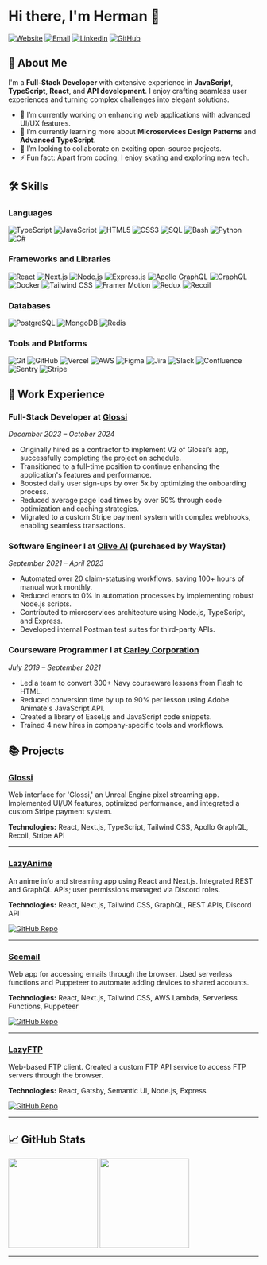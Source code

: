 # Hi there, I'm Herman 👋

[![Website](https://img.shields.io/badge/Website-hwhite.dev-0a0a0a?style=flat&logo=google-chrome)](https://hwhite.dev)
[![Email](https://img.shields.io/badge/Email-herman.white.third@gmail.com-D14836?style=flat&logo=gmail&logoColor=white)](mailto:herman.white.third@gmail.com)
[![LinkedIn](https://img.shields.io/badge/LinkedIn-herman--white-blue?style=flat&logo=linkedin)](https://www.linkedin.com/in/herman-white/)
[![GitHub](https://img.shields.io/github/followers/plasmadice?label=Follow&style=social)](https://github.com/plasmadice)

## 🚀 About Me

I'm a **Full-Stack Developer** with extensive experience in **JavaScript**, **TypeScript**, **React**, and **API development**. I enjoy crafting seamless user experiences and turning complex challenges into elegant solutions.

- 🔭 I’m currently working on enhancing web applications with advanced UI/UX features.
- 🌱 I’m currently learning more about **Microservices Design Patterns** and **Advanced TypeScript**.
- 👯 I’m looking to collaborate on exciting open-source projects.
- ⚡ Fun fact: Apart from coding, I enjoy skating and exploring new tech.

## 🛠️ Skills

### Languages

![TypeScript](https://img.shields.io/badge/TypeScript-007ACC?style=flat&logo=typescript&logoColor=white)
![JavaScript](https://img.shields.io/badge/JavaScript-F7DF1E?style=flat&logo=javascript&logoColor=black)
![HTML5](https://img.shields.io/badge/HTML5-E34F26?style=flat&logo=html5&logoColor=white)
![CSS3](https://img.shields.io/badge/CSS3-1572B6?style=flat&logo=css3&logoColor=white)
![SQL](https://img.shields.io/badge/SQL-4479A1?style=flat&logo=postgresql&logoColor=white)
![Bash](https://img.shields.io/badge/Bash-4EAA25?style=flat&logo=gnu-bash&logoColor=white)
![Python](https://img.shields.io/badge/Python-3776AB?style=flat&logo=python&logoColor=white)
![C#](https://img.shields.io/badge/C%23-239120?style=flat&logo=c-sharp&logoColor=white)

### Frameworks and Libraries

![React](https://img.shields.io/badge/React-20232A?style=flat&logo=react&logoColor=61DAFB)
![Next.js](https://img.shields.io/badge/Next.js-000000?style=flat&logo=nextdotjs&logoColor=white)
![Node.js](https://img.shields.io/badge/Node.js-339933?style=flat&logo=nodedotjs&logoColor=white)
![Express.js](https://img.shields.io/badge/Express.js-000000?style=flat&logo=express&logoColor=white)
![Apollo GraphQL](https://img.shields.io/badge/Apollo_GraphQL-311C87?style=flat&logo=apollo-graphql&logoColor=white)
![GraphQL](https://img.shields.io/badge/GraphQL-E10098?style=flat&logo=graphql&logoColor=white)
![Docker](https://img.shields.io/badge/Docker-2496ED?style=flat&logo=docker&logoColor=white)
![Tailwind CSS](https://img.shields.io/badge/Tailwind_CSS-38B2AC?style=flat&logo=tailwind-css&logoColor=white)
![Framer Motion](https://img.shields.io/badge/Framer_Motion-0055FF?style=flat&logo=framer&logoColor=white)
![Redux](https://img.shields.io/badge/Redux-764ABC?style=flat&logo=redux&logoColor=white)
![Recoil](https://img.shields.io/badge/Recoil-3578E5?style=flat&logo=recoil&logoColor=white)

### Databases

![PostgreSQL](https://img.shields.io/badge/PostgreSQL-336791?style=flat&logo=postgresql&logoColor=white)
![MongoDB](https://img.shields.io/badge/MongoDB-47A248?style=flat&logo=mongodb&logoColor=white)
![Redis](https://img.shields.io/badge/Redis-DC382D?style=flat&logo=redis&logoColor=white)

### Tools and Platforms

![Git](https://img.shields.io/badge/Git-F05032?style=flat&logo=git&logoColor=white)
![GitHub](https://img.shields.io/badge/GitHub-181717?style=flat&logo=github&logoColor=white)
![Vercel](https://img.shields.io/badge/Vercel-000000?style=flat&logo=vercel&logoColor=white)
![AWS](https://img.shields.io/badge/AWS-232F3E?style=flat&logo=amazon-aws&logoColor=white)
![Figma](https://img.shields.io/badge/Figma-F24E1E?style=flat&logo=figma&logoColor=white)
![Jira](https://img.shields.io/badge/Jira-0052CC?style=flat&logo=jira&logoColor=white)
![Slack](https://img.shields.io/badge/Slack-4A154B?style=flat&logo=slack&logoColor=white)
![Confluence](https://img.shields.io/badge/Confluence-172B4D?style=flat&logo=confluence&logoColor=white)
![Sentry](https://img.shields.io/badge/Sentry-362D59?style=flat&logo=sentry&logoColor=white)
![Stripe](https://img.shields.io/badge/Stripe-008CDD?style=flat&logo=stripe&logoColor=white)

## 📝 Work Experience

### Full-Stack Developer at [Glossi](https://www.glossi.io/)

*December 2023 – October 2024*

- Originally hired as a contractor to implement V2 of Glossi’s app, successfully completing the project on schedule.
- Transitioned to a full-time position to continue enhancing the application's features and performance.
- Boosted daily user sign-ups by over 5x by optimizing the onboarding process.
- Reduced average page load times by over 50% through code optimization and caching strategies.
- Migrated to a custom Stripe payment system with complex webhooks, enabling seamless transactions.

### Software Engineer I at [Olive AI](https://oliveai.com/) (purchased by WayStar)

*September 2021 – April 2023*

- Automated over 20 claim-statusing workflows, saving 100+ hours of manual work monthly.
- Reduced errors to 0% in automation processes by implementing robust Node.js scripts.
- Contributed to microservices architecture using Node.js, TypeScript, and Express.
- Developed internal Postman test suites for third-party APIs.

### Courseware Programmer I at [Carley Corporation](https://www.carleycorp.com/)

*July 2019 – September 2021*

- Led a team to convert 300+ Navy courseware lessons from Flash to HTML.
- Reduced conversion time by up to 90% per lesson using Adobe Animate's JavaScript API.
- Created a library of Easel.js and JavaScript code snippets.
- Trained 4 new hires in company-specific tools and workflows.

## 📚 Projects

### [Glossi](https://app.glossi.io/)

Web interface for 'Glossi,' an Unreal Engine pixel streaming app. Implemented UI/UX features, optimized performance, and integrated a custom Stripe payment system.

**Technologies:** React, Next.js, TypeScript, Tailwind CSS, Apollo GraphQL, Recoil, Stripe API

---

### [LazyAnime](https://lazyanime.com/)

An anime info and streaming app using React and Next.js. Integrated REST and GraphQL APIs; user permissions managed via Discord roles.

**Technologies:** React, Next.js, Tailwind CSS, GraphQL, REST APIs, Discord API

[![GitHub Repo](https://img.shields.io/badge/Code-GitHub-blue?style=flat&logo=github)](https://github.com/plasmadice/lazyanime)

---

### [Seemail](https://www.seemail.dev/)

Web app for accessing emails through the browser. Used serverless functions and Puppeteer to automate adding devices to shared accounts.

**Technologies:** React, Next.js, Tailwind CSS, AWS Lambda, Serverless Functions, Puppeteer

[![GitHub Repo](https://img.shields.io/badge/Code-GitHub-blue?style=flat&logo=github)](https://github.com/plasmadice/seemail)

---

### [LazyFTP](https://lazyftp.com/)

Web-based FTP client. Created a custom FTP API service to access FTP servers through the browser.

**Technologies:** React, Gatsby, Semantic UI, Node.js, Express

[![GitHub Repo](https://img.shields.io/badge/Code-GitHub-blue?style=flat&logo=github)](https://github.com/plasmadice/lazyftp)

---

## 📈 GitHub Stats

<p align="left">
  <img height="180em" src="https://github-readme-stats.vercel.app/api?username=plasmadice&show_icons=true&hide_border=true&&count_private=true&include_all_commits=true" />
  <img height="180em" src="https://github-readme-stats.vercel.app/api/top-langs/?username=plasmadice&exclude_repo=port-foe-leo&show_icons=true&hide_border=true&layout=compact&langs_count=8"/>
</p>

---

